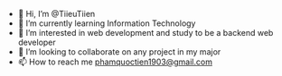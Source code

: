 - 👋 Hi, I’m @TiieuTiien
- 🌱 I’m currently learning Information Technology
- 👀 I’m interested in web development and study to be a backend web developer
- 💞️ I’m looking to collaborate on any project in my major
- 📫 How to reach me phamquoctien1903@gmail.com

